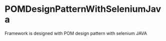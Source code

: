 # POMDesignPatternWithSeleniumJava
Framework is designed with POM design pattern with selenium JAVA
